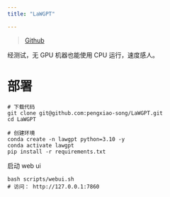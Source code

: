 ```yaml
---
title: "LaWGPT"

---
```



> [Github](https://github.com/pengxiao-song/LaWGPT)

经测试，无 GPU 机器也能使用 CPU 运行，速度感人。

# 部署
```shell
# 下载代码
git clone git@github.com:pengxiao-song/LaWGPT.git
cd LaWGPT
```

```shell
# 创建环境
conda create -n lawgpt python=3.10 -y
conda activate lawgpt
pip install -r requirements.txt
```

启动 web ui
```shell
bash scripts/webui.sh
# 访问： http://127.0.0.1:7860
```
